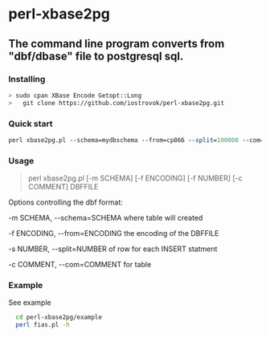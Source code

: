 # perl-xbase2pg #

## The command line program converts from "dbf/dbase" file to postgresql sql. ##

### Installing ###

```bash
> sudo cpan XBase Encode Getopt::Long
>	git clone https://github.com/iostrovok/perl-xbase2pg.git
```

### Quick start ###

```perl
perl xbase2pg.pl --schema=mydbschema --from=cp866 --split=100000 --com="COMMENT FOR DB." | psql -U $PGUSER --host=$PGHOST --port=$PGPORT --dbname=$PGDATABASE
```
### Usage ###

> perl xbase2pg.pl [-m SCHEMA] [-f ENCODING] [-f NUMBER] [-c COMMENT] DBFFILE

Options controlling the dbf format:

  -m SCHEMA,   --schema=SCHEMA where table will created
  
  -f ENCODING, --from=ENCODING the encoding of the DBFFILE
  
  -s NUMBER,   --split=NUMBER of row for each INSERT statment
  
  -c COMMENT,  --com=COMMENT for table
  
### Example ###

See example 
```bash
  cd perl-xbase2pg/example
  perl fias.pl -h
```


